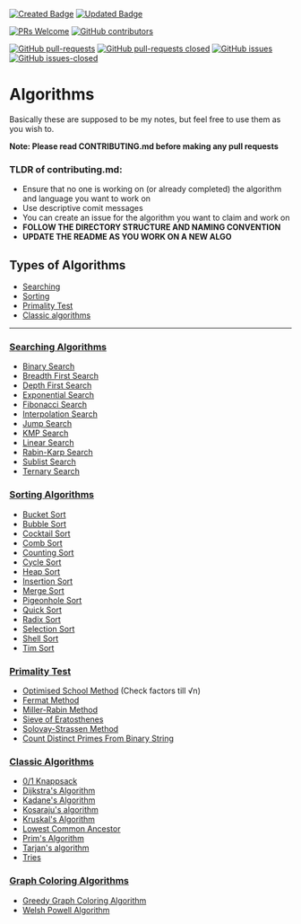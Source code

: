 [![Created Badge](https://badges.pufler.dev/created/deutranium/Algorithms)](https://badges.pufler.dev)
[![Updated Badge](https://badges.pufler.dev/updated/deutranium/Algorithms)](https://badges.pufler.dev)

[![PRs Welcome](https://img.shields.io/badge/PRs-welcome-brightgreen.svg)](http://makeapullrequest.com)
[![GitHub contributors](https://img.shields.io/github/contributors/deutranium/Algorithms.svg)](https://GitHub.com/deutranium/Algorithms/graphs/contributors/)

[![GitHub pull-requests](https://img.shields.io/github/issues-pr/deutranium/Algorithms.svg)](https://GitHub.com/deutranium/Algorithms/pull/)
[![GitHub pull-requests closed](https://img.shields.io/github/issues-pr-closed/deutranium/Algorithms.svg)](https://github.com/deutranium/Algorithms/pulls?q=is%3Apr+is%3Aclosed)
[![GitHub issues](https://img.shields.io/github/issues/deutranium/Algorithms.svg)](https://GitHub.com/deutranium/Algorithms/issues/)
[![GitHub issues-closed](https://img.shields.io/github/issues-closed/deutranium/Algorithms.svg)](https://GitHub.com/deutranium/Algorithms/issues?q=is%3Aissue+is%3Aclosed)


# Algorithms

Basically these are supposed to be my notes, but feel free to use them as you wish to.

**Note: Please read CONTRIBUTING.md before making any pull requests**

### TLDR of contributing.md:

- Ensure that no one is working on (or already completed) the algorithm and language you want to work on
- Use descriptive comit messages
- You can create an issue for the algorithm you want to claim and work on
- **FOLLOW THE DIRECTORY STRUCTURE AND NAMING CONVENTION**
- **UPDATE THE README AS YOU WORK ON A NEW ALGO**


## Types of Algorithms

- [Searching](#searching-algorithms)
- [Sorting](#sorting-algorithms)
- [Primality Test](#primality-test)
- [Classic algorithms](#classic-algorithms)

<hr>

### [Searching Algorithms](searchingAlgo)
- [Binary Search](searchingAlgo/binarySearch)
- [Breadth First Search](searchingAlgo/breadthFirstSearch)
- [Depth First Search](searchingAlgo/depthFirstSearch)
- [Exponential Search](searchingAlgo/exponentialSearch)
- [Fibonacci Search](searchingAlgo/fibonacciSearch)
- [Interpolation Search](searchingAlgo/interpolationSearch)
- [Jump Search](searchingAlgo/jumpSearch)
- [KMP Search](searchingAlgo/kmpSearch)
- [Linear Search](searchingAlgo/linearSearch)
- [Rabin-Karp Search](searchingAlgo/rabinKarpSearch)
- [Sublist Search](searchingAlgo/sublistSearch)
- [Ternary Search](searchingAlgo/ternarySearch)

### [Sorting Algorithms](sortingAlgo)
- [Bucket Sort](sortingAlgo/bucketsort)
- [Bubble Sort](sortingAlgo/bubbleSort)
- [Cocktail Sort](sortingAlgo/cocktailSort)
- [Comb Sort](sortingAlgo/combSort)
- [Counting Sort](sortingAlgo/countingSort)
- [Cycle Sort](sortingAlgo/cycleSort)
- [Heap Sort](sortingAlgo/heapSort)
- [Insertion Sort](sortingAlgo/insertionSort)
- [Merge Sort](sortingAlgo/mergeSort)
- [Pigeonhole Sort](sortingAlgo/pigeonholeSort)
- [Quick Sort](sortingAlgo/quickSort)
- [Radix Sort](sortingAlgo/radixSort)
- [Selection Sort](sortingAlgo/selectionSort)
- [Shell Sort](sortingAlgo/shellSort)
- [Tim Sort](sortingAlgo/timSort)

### [Primality Test](primalityTest)
- [Optimised School Method](primalityTest/optimisedSchoolMethod) (Check factors till √n)
- [Fermat Method](primalityTest/fermatMethod)
- [Miller-Rabin Method](primalityTest/millerRabinMethod)
- [Sieve of Eratosthenes](primalityTest/Sieve%20of%20Eratosthenes)
- [Solovay-Strassen Method](primalityTest/solovayStrassenMethod)
- [Count Distinct Primes From Binary String](primalityTest/Count%20Distinct%20Primes%20From%20Binary%20String)

### [Classic Algorithms](classicalAlgos)
- [0/1 Knappsack](classicalAlgos/0-1KnappSack)
- [Dijkstra's Algorithm](classicalAlgos/dijkstrasAlgorithm)
- [Kadane's Algorithm](classicalAlgos/kadanesAlgorithm)
- [Kosaraju's algorithm](classicalAlgos/kosarajusAlgorithm)
- [Kruskal's Algorithm](classicalAlgos/kruskalsAlgorithm)
- [Lowest Common Ancestor](classicalAlgos/lowestCommonAncestorBinaryTrees)
- [Prim's Algorithm](classicalAlgos/primsAlgoMST)
- [Tarjan's algorithm](classicalAlgos/tarjansAlgo)
- [Tries](classicalAlgos/tries)

### [Graph Coloring Algorithms](graphColoringAlgo)
- [Greedy Graph Coloring Algorithm](graphColoringAlgo/greedyGraphColoring)
- [Welsh Powell Algorithm](graphColoringAlgo/welshPowellAlgo)


